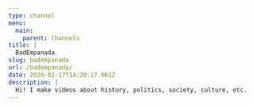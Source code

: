 ```yaml
---
type: channel
menu:
  main:
    parent: Channels
title: |
  BadEmpanada
slug: badempanada
url: /badempanada/
date: 2020-02-17T14:20:17.061Z
description: |
  Hi! I make videos about history, politics, society, culture, etc.
---
```

